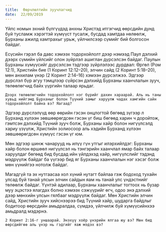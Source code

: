 ```yaml
---
title:  Өөрчлөлтийн зуучлагчид
date:  22/09/2019
---
```


Үйлс номын эхний бүлгүүдэд анхны Христэд итгэгчид өөрсдийн дунд буй тусламж хэрэгтэй хүмүүст тусалж, бусдад хамтдаа нөлөөлж, Бурханы ажилд хамтрахыг урьж, үйлчилсээр сүмийг бий болгосон байдаг.

Есүсийн гэрэл ба давс хэмээх тодорхойлолт дээр нэмээд Паул дэлхий дээрх сүмийн үйлсийг олон зүйрлэл ашиглан дүрсэлсэн байдаг. Паулын Бурханы хүмүүсийг дүрсэлсэн тэдгээр зүйрлэлээс дурдвал: Өргөл (Ром 12:1), Христийн бие (1 Коринт 12:12–20), элчин сайд (2 Коринт 5:18–20), мөн анхилам үнэр (2 Коринт 2:14–16) хэмээн дүрсэлжээ. Эдгээр дүрслэл бүр агуу тэмцлээр сүйрсэн дэлхийд Бурханы хаанчлалын зууч, төлөөлөгчид байх үүргийн талаар ярьдаг.

`Дээрх төлөөлөгчийн тодорхойлолт нэг бүрийг дахин хараарай. Аль нь таны хувьд нийгэмд Бурханыг болон Түүний замыг харуулж чадах хамгийн сайн тодорхойлолт байна вэ? Яагаад?`

Эдгээр дүрслэлүүд өөр өөрийн гэсэн онцлогтой бөгөөд зүгээр л Бурханд хүлээн зөвшөөрөгдсөн гэсэн үг биш бөгөөд харин ч доройтож, гэмтсэн дэлхийд Түүний зууч болж, Бурханы хайр болон нигүүлсэлд хариу үзүүлж, Христийн золиосоор аль хэдийн Бурханд хүлээн зөвшөөрөгдсөн хүмүүс гэсэн үг юм.

Мөн эдгээр шинж чанарууд нь илүү гүн утгыг илэрхийлдэг: Бурханы хайр болон өршөөл нигүүлсэл нь тэнгэрийн хаанчлал ямар байх талаар харуулдаг бөгөөд бид бусдад ийн үйлдэхэд хайр, нигүүлслийг тэдэнд мэдрүүлж байдаг ба үүгээр бид яг Бурханы хаанчлалын нэг хэсэг болж мөн үүнийгээ нотолж байдаг.

Магадгүй та эх нутгаасаа хол хүний нутагт байлаа гэж бодоход тухайн улсад буй танай улсын элчин сайдын яам нь танай улс үндэстнийг төлөөлж байдаг. Үүнтэй адилаар, Бурханы хаанчлалыг тогтоох нь бузар муу эцэстээ ялагдах болно хэмээх сэжүүрийг өгч, одоо энэ дэлхий дээр мөнхийн улсын гялбааг мэдрүүлж байдаг. Мөн Христийн элчин сайд, Христийн зууч хийснээрээ бид Түүний хайр, шударга байдлыг бодитоор өөрсдийн амьдралдаа, сүмдээ, үйлчилж буй хүмүүсийнхээ амьдралд мэдэрнэ.

`2 Коринт 2:16-г уншаарай. Энэхүү хоёр үнэрийн ялгаа юу вэ? Мөн бид өөрсдийгөө аль үнэр нь гэдгийг яаж мэдэх вэ?`